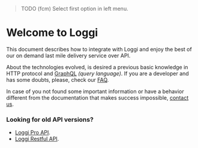 > TODO (fcm) Select first option in left menu.

# Welcome to Loggi

This document describes how to integrate with Loggi and enjoy the best of our on demand last mile delivery service over API.

About the technologies evolved, is desired a previous basic knowledge in HTTP protocol and [GraphQL](http://graphql.org/docs/intro/) *(query language)*. If you are a developer and has some doubts, please, check our [FAQ](/help/support).

In case of you not found some important information or have a behavior different from the documentation that makes success impossible, [contact us](/help/support).

### Looking for old API versions?

 - [Loggi Pro API](http://api.docs.dev.loggi.com/spec/).
 - [Loggi Restful API](http://api.docs.dev.loggi.com/).
